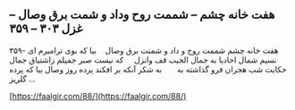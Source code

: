 ## هفت خانه چشم – شممت روح وداد و شمت برق وصال – غزل ۳۰۳ – ۳۵۹


۳۵۹- هفت خانه چشم شممت روح و داد و شمنت برق وصال    بیا که بوی ترامیرم ای نسیم شمال احادیا به جمال الجیب قف وانزل     که نیست صبر جمیلم زاشتیاق جمال حکایت شب هجران فرو گذاشته به       به شکر آنکه بر افکند پرده روز وصال بیا که پرده گلریز &#8230;

[https://faalgir.com/88/](https://faalgir.com/88/) 